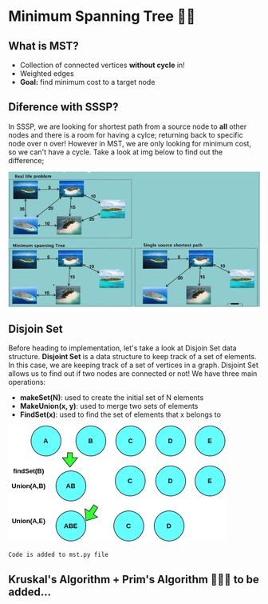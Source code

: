 # Minimum Spanning Tree 🌳🌲

## What is MST?

- Collection of connected vertices **without cycle** in!
- Weighted edges
- **Goal:** find minimum cost to a target node

## Diference with SSSP?
In SSSP, we are looking for shortest path from a source node to **all** other nodes and there is a room for having a cylce; returning back to specific node over n over! However in MST, we are only looking for minimum cost, so we can't have a cycle. Take a look at img below to find out the difference;

<img src="./img/MST.png">

## Disjoin Set

Before heading to implementation, let's take a look at Disjoin Set data structure. **Disjoint Set** is a data structure to keep track of a set of elements. In this case, we are keeping track of a set of vertices in a graph. Disjoint Set allows us to find out if two nodes are connected or not! We have three main operations:
- **makeSet(N)**: used to create the initial set of N elements
- **MakeUnion(x, y)**: used to merge two sets of elements
- **FindSet(x)**: used to find the set of elements that x belongs to

<img src="./img/MST2.png">

`Code is added to mst.py file`

## Kruskal's Algorithm + Prim's Algorithm 🌲🌲🌲 to be added... 
